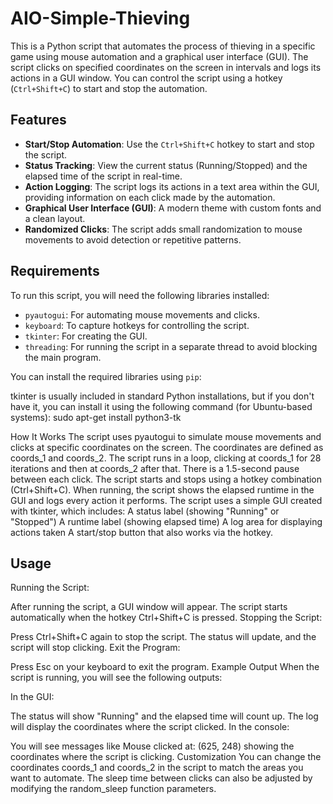 # AIO-Simple-Thieving

This is a Python script that automates the process of thieving in a specific game using mouse automation and a graphical user interface (GUI). The script clicks on specified coordinates on the screen in intervals and logs its actions in a GUI window. You can control the script using a hotkey (`Ctrl+Shift+C`) to start and stop the automation.

## Features

- **Start/Stop Automation**: Use the `Ctrl+Shift+C` hotkey to start and stop the script.
- **Status Tracking**: View the current status (Running/Stopped) and the elapsed time of the script in real-time.
- **Action Logging**: The script logs its actions in a text area within the GUI, providing information on each click made by the automation.
- **Graphical User Interface (GUI)**: A modern theme with custom fonts and a clean layout.
- **Randomized Clicks**: The script adds small randomization to mouse movements to avoid detection or repetitive patterns.
  
## Requirements

To run this script, you will need the following libraries installed:

- `pyautogui`: For automating mouse movements and clicks.
- `keyboard`: To capture hotkeys for controlling the script.
- `tkinter`: For creating the GUI.
- `threading`: For running the script in a separate thread to avoid blocking the main program.

You can install the required libraries using `pip`:

tkinter is usually included in standard Python installations, but if you don't have it, you can install it using the following command (for Ubuntu-based systems):
sudo apt-get install python3-tk

How It Works
The script uses pyautogui to simulate mouse movements and clicks at specific coordinates on the screen. The coordinates are defined as coords_1 and coords_2.
The script runs in a loop, clicking at coords_1 for 28 iterations and then at coords_2 after that. There is a 1.5-second pause between each click.
The script starts and stops using a hotkey combination (Ctrl+Shift+C). When running, the script shows the elapsed runtime in the GUI and logs every action it performs.
The script uses a simple GUI created with tkinter, which includes:
A status label (showing "Running" or "Stopped")
A runtime label (showing elapsed time)
A log area for displaying actions taken
A start/stop button that also works via the hotkey.

## Usage
Running the Script:

After running the script, a GUI window will appear.
The script starts automatically when the hotkey Ctrl+Shift+C is pressed.
Stopping the Script:

Press Ctrl+Shift+C again to stop the script.
The status will update, and the script will stop clicking.
Exit the Program:

Press Esc on your keyboard to exit the program.
Example Output
When the script is running, you will see the following outputs:

In the GUI:

The status will show "Running" and the elapsed time will count up.
The log will display the coordinates where the script clicked.
In the console:

You will see messages like Mouse clicked at: (625, 248) showing the coordinates where the script is clicking.
Customization
You can change the coordinates coords_1 and coords_2 in the script to match the areas you want to automate.
The sleep time between clicks can also be adjusted by modifying the random_sleep function parameters.
